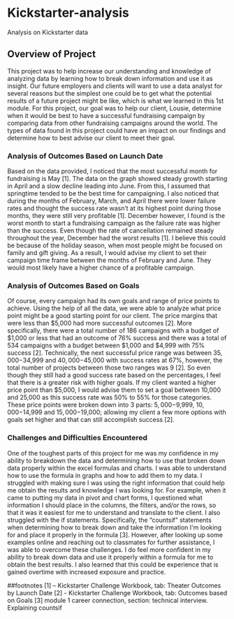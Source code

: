 # Kickstarter-analysis
Analysis on Kickstarter data

## Overview of Project 
This project was to help increase our understanding and knowledge of analyzing data by learning how to break down information and use it as insight. Our future employers and clients will want to use a data analyst for several reasons but the simplest one could be to get what the potential results of a future project might be like, which is what we learned in this 1st module. For this project, our goal was to help our client, Lousie, determine when it would be best to have a successful fundraising campaign by comparing data from other fundraising campaigns around the world. The types of data found in this project could have an impact on our findings and determine how to best advise our client to meet their goal.  

### Analysis of Outcomes Based on Launch Date
Based on the data provided, I noticed that the most successful month for fundraising is May [1]. The data on the graph showed steady growth starting in April and a slow decline leading into June. From this, I assumed that springtime tended to be the best time for campaigning. I also noticed that during the months of February, March, and April there were lower failure rates and thought the success rate wasn’t at its highest point during those months, they were still very profitable [1]. December however, I found is the worst month to start a fundraising campaign as the failure rate was higher than the success. Even though the rate of cancellation remained steady throughout the year, December had the worst results [1]. I believe this could be because of the holiday season, when most people might be focused on family and gift giving. As a result, I would advise my client to set their campaign time frame between the months of February and June. They would most likely have a higher chance of a profitable campaign.

### Analysis of Outcomes Based on Goals
Of course, every campaign had its own goals and range of price points to achieve. Using the help of all the data, we were able to analyze what price point might be a good starting point for our client. The price margins that were less than $5,000 had more successful outcomes [2]. More specifically, there were a total number of 186 campaigns with a budget of $1,000 or less that had an outcome of 76% success and there was a total of 534 campaigns with a budget between $1,000 and $4,999 with 75% success [2]. Technically, the next successful price range was between $35,000-$34,999 and $40,000-$45,000 with success rates at 67%, however, the total number of projects between those two ranges was 9 [2]. So even though they still had a good success rate based on the percentages, I feel that there is a greater risk with higher goals. If my client wanted a higher price point than $5,000, I would advise them to set a goal between 10,000 and 25,000 as this success rate was 50% to 55% for those categories. These price points were broken down into 3 parts: $5,000-$9,999, $10,000-$14,999 and $15,000-$19,000; allowing my client a few more options with goals set higher and that can still accomplish success [2]. 

### Challenges and Difficulties Encountered
One of the toughest parts of this project for me was my confidence in my ability to breakdown the data and determining how to use that broken down data properly within the excel formulas and charts. I was able to understand how to use the formula in graphs and how to add them to my data. I struggled with making sure I was using the right information that could help me obtain the results and knowledge I was looking for. For example, when it came to putting my data in pivot and chart forms, I questioned what information I should place in the columns, the filters, and/or the rows, so that it was it easiest for me to understand and translate to the client. I also struggled with the if statements. Specifically, the “countsif” statements when determining how to break down and take the information I'm looking for and place it properly in the formula [3]. However, after looking up some examples online and reaching out to classmates for further assistance, I was able to overcome these challenges. I do feel more confident in my ability to break down data and use it properly within a formula for me to obtain the best results. I also learned that this could be experience that is gained overtime with increased exposure and practice.


##footnotes
[1] – Kickstarter Challenge Workbook, tab: Theater Outcomes by Launch Date
[2] - Kickstarter Challenge Workbook, tab: Outcomes based on Goals
[3] module 1 career connection, section: technical interview. Explaining countsif
